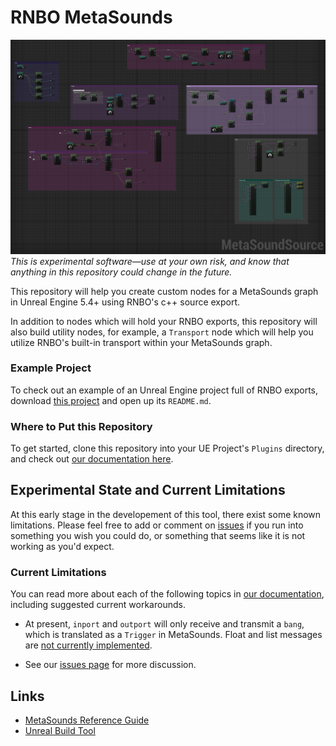 # RNBO MetaSounds

![RNBO in MetaSounds](docs/img/music-bed.png)
*This is experimental software—use at your own risk, and know that anything in this repository could change in the future.*

This repository will help you create custom nodes for a MetaSounds graph in Unreal Engine 5.4+ using RNBO's c++ source export. 

In addition to nodes which will hold your RNBO exports, this repository will also build utility nodes, for example, a `Transport` node which will help you utilize RNBO's built-in transport within your MetaSounds graph. 

### Example Project

To check out an example of an Unreal Engine project full of RNBO exports, download [this project](https://assets.cycling74.com/rnbo/unreal-engine/example-projects/rnbo.metasounds.testproj-08.13.24.zip) and open up its `README.md`.

### Where to Put this Repository

To get started, clone this repository into your UE Project's `Plugins` directory, and check out [our documentation here](docs/README.md).

## Experimental State and Current Limitations

At this early stage in the developement of this tool, there exist some known limitations. Please feel free to add or comment on [issues](https://github.com/Cycling74/RNBOMetasound/issues) if you run into something you wish you could do, or something that seems like it is not working as you'd expect.

### Current Limitations

You can read more about each of the following topics in [our documentation](docs/README.md), including suggested current workarounds. 

* At present, `inport` and `outport` will only receive and transmit a `bang`, which is translated as a `Trigger` in MetaSounds. Float and list messages are [not currently implemented](docs/README.md#trigger).

* See our [issues page](https://github.com/Cycling74/RNBOMetasound/issues) for more discussion.

## Links

* [MetaSounds Reference Guide](https://dev.epicgames.com/documentation/en-us/unreal-engine/metasounds-reference-guide-in-unreal-engine?application_version=5.4)
* [Unreal Build Tool](https://dev.epicgames.com/documentation/en-us/unreal-engine/unreal-build-tool-in-unreal-engine?application_version=5.4)
